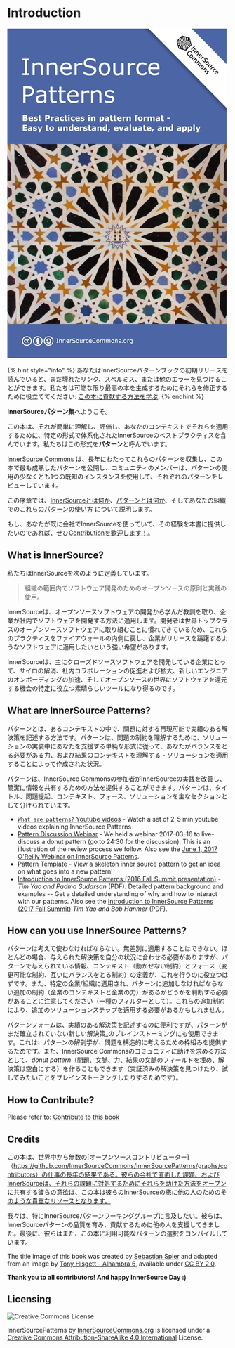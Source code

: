 # Introduction

![](../../book/innersource-patterns-book-cover.jpg)

{% hint style="info" %}
あなたはInnerSourceパターンブックの初期リリースを読んでいると、まだ壊れたリンク、スペルミス、または他のエラーを見つけることができます。私たちは可能な限り最高の本を生成するためにそれらを修正するために役立ててください: [この本に貢献する方法を学ぶ](../../book/contribute.md).
{% endhint %}

**InnerSourceパターン集**へようこそ。

この本は、それが簡単に理解し、評価し、あなたのコンテキストでそれらを適用するために、特定の形式で体系化されたInnerSourceのベストプラクティスを含んでいます。私たちはこの形式を**パターン**と呼んでいます。

[InnerSource Commons](http://innersourcecommons.org) は、長年にわたってこれらのパターンを収集し、この本で最も成熟したパターンを公開し、コミュニティのメンバーは、パターンの使用の少なくとも1つの既知のインスタンスを使用して、それぞれのパターンをレビューしています。

この序章では、[InnerSourceとは何か](introduction.md#what-is-innersource)、[パターンとは何か](introduction.md#what-are-innersource-patterns)、そしてあなたの組織での[これらのパターンの使い方](introduction.md#how-can-you-use-innersource-patterns) について説明します。

もし、あなたが既に会社でInnerSourceを使っていて、その経験を本書に提供したいのであれば、ぜひ[Contributionを歓迎します！](../../book/contribute.md)。

## What is InnerSource?

私たちはInnerSourceを次のように定義しています。

> 組織の範囲内でソフトウェア開発のためのオープンソースの原則と実践の使用。

InnerSourceは、オープンソースソフトウェアの開発から学んだ教訓を取り、企業が社内でソフトウェアを開発する方法に適用します。開発者は世界トップクラスのオープンソースソフトウェアに取り組むことに慣れてきているため、これらのプラクティスをファイアウォールの内側に戻し、企業がリリースを躊躇するようなソフトウェアに適用したいという強い希望があります。

InnerSourceは、主にクローズドソースソフトウェアを開発している企業にとって、サイロの解消、社内コラボレーションの促進および拡大、新しいエンジニアのオンボーディングの加速、そしてオープンソースの世界にソフトウェアを還元する機会の特定に役立つ素晴らしいツールになり得るのです。

## What are InnerSource Patterns?

パターンとは、あるコンテキストの中で、問題に対する再現可能で実績のある解決策を記述する方法です。パターンは、問題の制約を理解するために、ソリューションの実装中にあなたを支援する単純な形式に従って、あなたがバランスをとる必要がある力、および結果のコンテキストを理解する - ソリューションを適用することによって作成された状況。

パターンは、InnerSource Commonsの参加者がInnerSourceの実践を改善し、簡潔に情報を共有するための方法を提供することができます。パターンは、タイトル、問題提起、コンテキスト、フォース、ソリューションを主なセクションとして分けられています。

* [`What are patterns?` Youtube videos](http://bit.ly/innersource\_patterns\_videos) - Watch a set of 2-5 min youtube videos explaining InnerSource Patterns
* [Pattern Discussion Webinar](https://youtu.be/i-0IVhfRVFU) - We held a webinar 2017-03-16 to live-discuss a donut pattern (go to 24:30 for the discussion). This is an illustration of the review process we follow. Also see the [June 1, 2017 O'Reilly Webinar on InnerSource Patterns](http://www.oreilly.com/pub/e/3884).
* [Pattern Template](../../meta/pattern-template.md) - View a skeleton inner source pattern to get an idea on what goes into a new pattern!
* [Introduction to InnerSource Patterns (2016 Fall Summit presentation)](https://drive.google.com/open?id=0B7\_9iQb93uBQbnlkdHNuUGhpTXc) - _Tim Yao and Padma Sudarsan_ (PDF). Detailed pattern background and examples -- Get a detailed understanding of why and how to interact with our patterns. Also see the [Introduction to InnerSource Patterns (2017 Fall Summit)](https://drive.google.com/open?id=0B7\_9iQb93uBQWmYwMFpyaGh4OFU) _Tim Yao and Bob Hanmer_ (PDF).

## How can you use InnerSource Patterns?

パターンは考えて使わなければならない。無差別に適用することはできない。ほとんどの場合、与えられた解決策を自分の状況に合わせる必要がありますが、パターンで与えられている情報、コンテキスト（動かせない制約）とフォース（変更可能な制約、互いにバランスをとる制約）の定義が、これを行うのに役立つはずです。また、特定の企業/組織に適用され、パターンに追加しなければならない追加の制約（企業のコンテキストと企業の力）があるかどうかを判断する必要があることに注意してください（一種のフィルターとして）。これらの追加制約により、追加のソリューションステップを適用する必要があるかもしれません。

パターンフォームは、実績のある解決策を記述するのに便利ですが、パターンがまだ確立されていない新しい解決策_のブレインストーミングにも使用できます。これは、パターンの解剖学が、問題を構造的に考えるための枠組みを提供するためです。また、InnerSource Commonsのコミュニティに助けを求める方法として、_donut pattern_（問題、文脈、力、結果の文脈のフィールドを埋め、解決策は空白にする）を作ることもできます（実証済みの解決策を見つけたり、試してみたいことをブレインストーミングしたりするためです）。

## How to Contribute?

Please refer to: [Contribute to this book](../../book/contribute.md)

## Credits

この本は、世界中から無数の[オープンソースコントリビューター]（https://github.com/InnerSourceCommons/InnerSourcePatterns/graphs/contributors）の仕事の長年の結果である。彼らの会社で直面した課題、およびInnerSourceは、それらの課題に対処するためにそれらを助けた方法をオープンに共有する彼らの意欲は、この本は彼らのInnerSourceの旅に他の人のためのそのような貴重なリソースとなります。

我々は、特にInnerSourceパターンワーキンググループに言及したい。彼らは、InnerSourceパターンの品質を育み、貢献するために他の人を支援してきました。最後に、彼らはまた、この本に利用可能なパターンの選択をコンパイルしています。

The title image of this book was created by [Sebastian Spier](https://spier.hu) and adapted from an image by [Tony Hisgett - Alhambra 6](https://www.flickr.com/photos/hisgett/29345405788/), available under [CC BY 2.0](https://creativecommons.org/licenses/by/2.0/).

**Thank you to all contributors! And happy InnerSource Day :)**

## Licensing

![Creative Commons License](https://i.creativecommons.org/l/by-sa/4.0/88x31.png)

InnerSourcePatterns by [InnerSourceCommons.org](http://innersourcecommons.org) is licensed under a [Creative Commons Attribution-ShareAlike 4.0 International](http://creativecommons.org/licenses/by-sa/4.0/) License.
